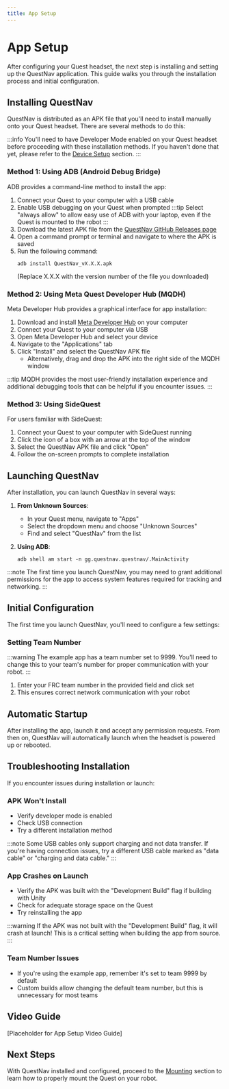 ```yaml
---
title: App Setup 
---
```

# App Setup

After configuring your Quest headset, the next step is installing and setting up the QuestNav application. This guide walks you through the installation process and initial configuration.

## Installing QuestNav

QuestNav is distributed as an APK file that you'll need to install manually onto your Quest headset. There are several methods to do this:

:::info
You'll need to have Developer Mode enabled on your Quest headset before proceeding with these installation methods. If you haven't done that yet, please refer to the [Device Setup](/docs/getting-started/device-setup) section.
:::

### Method 1: Using ADB (Android Debug Bridge)
ADB provides a command-line method to install the app:

1. Connect your Quest to your computer with a USB cable
2. Enable USB debugging on your Quest when prompted
:::tip
Select "always allow" to allow easy use of ADB with your laptop, even if the Quest is mounted to the robot
:::
3. Download the latest APK file from the [QuestNav GitHub Releases page](https://github.com/QuestNav/QuestNav/releases)
4. Open a command prompt or terminal and navigate to where the APK is saved
5. Run the following command:
   ```
   adb install QuestNav_vX.X.X.apk
   ```
   (Replace X.X.X with the version number of the file you downloaded)

### Method 2: Using Meta Quest Developer Hub (MQDH)
Meta Developer Hub provides a graphical interface for app installation:

1. Download and install [Meta Developer Hub](https://developer.oculus.com/documentation/unity/ts-odh/) on your computer
2. Connect your Quest to your computer via USB
3. Open Meta Developer Hub and select your device
4. Navigate to the "Applications" tab
5. Click "Install" and select the QuestNav APK file
    - Alternatively, drag and drop the APK into the right side of the MQDH window

:::tip
MQDH provides the most user-friendly installation experience and additional debugging tools that can be helpful if you encounter issues.
:::

### Method 3: Using SideQuest
For users familiar with SideQuest:

1. Connect your Quest to your computer with SideQuest running
2. Click the icon of a box with an arrow at the top of the window
3. Select the QuestNav APK file and click "Open"
4. Follow the on-screen prompts to complete installation

## Launching QuestNav

After installation, you can launch QuestNav in several ways:

1. **From Unknown Sources**:
    - In your Quest menu, navigate to "Apps"
    - Select the dropdown menu and choose "Unknown Sources"
    - Find and select "QuestNav" from the list

2. **Using ADB**:
   ```
   adb shell am start -n gg.questnav.questnav/.MainActivity
   ```

:::note
The first time you launch QuestNav, you may need to grant additional permissions for the app to access system features required for tracking and networking.
:::

## Initial Configuration

The first time you launch QuestNav, you'll need to configure a few settings:

### Setting Team Number

:::warning
The example app has a team number set to 9999. You'll need to change this to your team's number for proper communication with your robot.
:::

1. Enter your FRC team number in the provided field and click set
2. This ensures correct network communication with your robot

## Automatic Startup

After installing the app, launch it and accept any permission requests. From then on, QuestNav will automatically launch when the headset is
powered up or rebooted.

## Troubleshooting Installation

If you encounter issues during installation or launch:

### APK Won't Install
- Verify developer mode is enabled
- Check USB connection
- Try a different installation method

:::note
Some USB cables only support charging and not data transfer. If you're having connection issues, try a different USB cable marked as "data cable" or "charging and data cable."
:::

### App Crashes on Launch
- Verify the APK was built with the "Development Build" flag if building with Unity
- Check for adequate storage space on the Quest
- Try reinstalling the app

:::warning
If the APK was not built with the "Development Build" flag, it will crash at launch! This is a critical setting when building the app from source.
:::

### Team Number Issues
- If you're using the example app, remember it's set to team 9999 by default
- Custom builds allow changing the default team number, but this is unnecessary for most teams

## Video Guide
[Placeholder for App Setup Video Guide]

## Next Steps
With QuestNav installed and configured, proceed to the [Mounting](./mounting) section to learn how to properly mount the Quest on your robot.